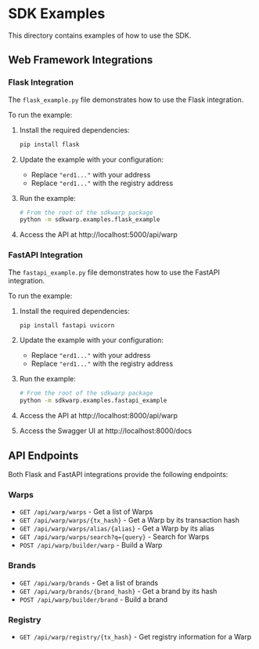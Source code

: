 # SDK Examples

This directory contains examples of how to use the SDK.

## Web Framework Integrations

### Flask Integration

The `flask_example.py` file demonstrates how to use the Flask integration.

To run the example:

1. Install the required dependencies:
   ```bash
   pip install flask
   ```

2. Update the example with your configuration:
   - Replace `"erd1..."` with your address
   - Replace `"erd1..."` with the registry address

3. Run the example:
   ```bash
   # From the root of the sdkwarp package
   python -m sdkwarp.examples.flask_example
   ```

4. Access the API at http://localhost:5000/api/warp

### FastAPI Integration

The `fastapi_example.py` file demonstrates how to use the FastAPI integration.

To run the example:

1. Install the required dependencies:
   ```bash
   pip install fastapi uvicorn
   ```

2. Update the example with your configuration:
   - Replace `"erd1..."` with your address
   - Replace `"erd1..."` with the registry address

3. Run the example:
   ```bash
   # From the root of the sdkwarp package
   python -m sdkwarp.examples.fastapi_example
   ```

4. Access the API at http://localhost:8000/api/warp

5. Access the Swagger UI at http://localhost:8000/docs

## API Endpoints

Both Flask and FastAPI integrations provide the following endpoints:

### Warps

- `GET /api/warp/warps` - Get a list of Warps
- `GET /api/warp/warps/{tx_hash}` - Get a Warp by its transaction hash
- `GET /api/warp/warps/alias/{alias}` - Get a Warp by its alias
- `GET /api/warp/warps/search?q={query}` - Search for Warps
- `POST /api/warp/builder/warp` - Build a Warp

### Brands

- `GET /api/warp/brands` - Get a list of brands
- `GET /api/warp/brands/{brand_hash}` - Get a brand by its hash
- `POST /api/warp/builder/brand` - Build a brand

### Registry

- `GET /api/warp/registry/{tx_hash}` - Get registry information for a Warp 